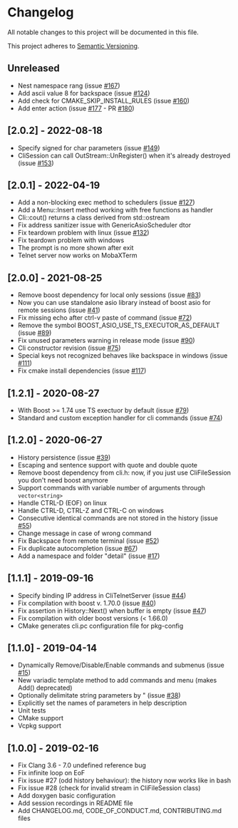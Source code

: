 # Changelog
All notable changes to this project will be documented in this file.

This project adheres to [Semantic Versioning](https://semver.org/spec/v2.0.0.html).

## Unreleased

 - Nest namespace rang (issue [#167](https://github.com/daniele77/cli/issues/167))
 - Add ascii value 8 for backspace (issue [#124](https://github.com/daniele77/cli/issues/124))
 - Add check for CMAKE_SKIP_INSTALL_RULES (issue [#160](https://github.com/daniele77/cli/issues/160))
 - Add enter action (issue [#177](https://github.com/daniele77/cli/issues/177) - PR [#180](https://github.com/daniele77/cli/pull/177)) 

## [2.0.2] - 2022-08-18

 - Specify signed for char parameters (issue [#149](https://github.com/daniele77/cli/issues/149))
 - CliSession can call OutStream::UnRegister() when it's already destroyed (issue [#153](https://github.com/daniele77/cli/issues/153))

## [2.0.1] - 2022-04-19

 - Add a non-blocking exec method to schedulers (issue [#127](https://github.com/daniele77/cli/issues/127))
 - Add a Menu::Insert method working with free functions as handler
 - Cli::cout() returns a class derived from std::ostream
 - Fix address sanitizer issue with GenericAsioScheduler dtor
 - Fix teardown problem with linux (issue [#132](https://github.com/daniele77/cli/issues/132))
 - Fix teardown problem with windows
 - The prompt is no more shown after exit
 - Telnet server now works on MobaXTerm

## [2.0.0] - 2021-08-25

 - Remove boost dependency for local only sessions (issue [#83](https://github.com/daniele77/cli/issues/83))
 - Now you can use standalone asio library instead of boost asio for remote sessions (issue [#41](https://github.com/daniele77/cli/issues/41))
 - Fix missing echo after ctrl-v paste of command (issue [#72](https://github.com/daniele77/cli/issues/72))
 - Remove the symbol BOOST_ASIO_USE_TS_EXECUTOR_AS_DEFAULT (issue [#89](https://github.com/daniele77/cli/issues/89))
 - Fix unused parameters warning in release mode (issue [#90](https://github.com/daniele77/cli/issues/90))
 - Cli constructor revision (issue [#75](https://github.com/daniele77/cli/issues/75))
 - Special keys not recognized behaves like backspace in windows (issue [#111](https://github.com/daniele77/cli/issues/111))
 - Fix cmake install dependencies (issue [#117](https://github.com/daniele77/cli/issues/117))

## [1.2.1] - 2020-08-27

 - With Boost >= 1.74 use TS exectuor by default (issue [#79](https://github.com/daniele77/cli/issues/79))
 - Standard and custom exception handler for cli commands (issue [#74](https://github.com/daniele77/cli/issues/74))

## [1.2.0] - 2020-06-27

 - History persistence (issue [#39](https://github.com/daniele77/cli/issues/39))
 - Escaping and sentence support with quote and double quote
 - Remove boost dependency from cli.h: now, if you just use CliFileSession you don't need boost anymore
 - Support commands with variable number of arguments through `vector<string>`
 - Handle CTRL-D (EOF) on linux
 - Handle CTRL-D, CTRL-Z and CTRL-C on windows
 - Consecutive identical commands are not stored in the history (issue [#55](https://github.com/daniele77/cli/issues/55))
 - Change message in case of wrong command
 - Fix Backspace from remote terminal (issue [#52](https://github.com/daniele77/cli/issues/52))
 - Fix duplicate autocompletion (issue [#67](https://github.com/daniele77/cli/issues/67))
 - Add a namespace and folder "detail" (issue [#17](https://github.com/daniele77/cli/issues/17))
 
## [1.1.1] - 2019-09-16

 - Specify binding IP address in CliTelnetServer (issue [#44](https://github.com/daniele77/cli/issues/44))
 - Fix compilation with boost v. 1.70.0 (issue [#40](https://github.com/daniele77/cli/issues/40))
 - Fix assertion in History::Next() when buffer is empty (issue [#47](https://github.com/daniele77/cli/issues/47))
 - Fix compilation with older boost versions (< 1.66.0)
 - CMake generates cli.pc configuration file for pkg-config

## [1.1.0] - 2019-04-14

- Dynamically Remove/Disable/Enable commands and submenus (issue [#15](https://github.com/daniele77/cli/issues/15))
- New variadic template method to add commands and menu (makes Add() deprecated)
- Optionally delimitate string parameters by " (issue [#38](https://github.com/daniele77/cli/issues/38))
- Explicitly set the names of parameters in help description
- Unit tests
- CMake support
- Vcpkg support

## [1.0.0] - 2019-02-16

- Fix Clang 3.6 - 7.0 undefined reference bug
- Fix infinite loop on EoF
- Fix issue #27 (odd history behaviour): the history now works like in bash
- Fix issue #28 (check for invalid stream in CliFileSession class)
- Add doxygen basic configuration
- Add session recordings in README file
- Add CHANGELOG.md, CODE_OF_CONDUCT.md, CONTRIBUTING.md files
